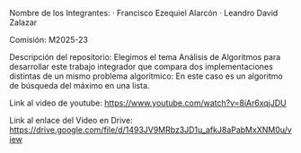 Nombre de los Integrantes: · Francisco Ezequiel Alarcón · Leandro David Zalazar

Comisión: M2025-23

Descripción del repositorio: Elegimos el tema Análisis de Algoritmos para desarrollar este trabajo integrador que compara dos implementaciones distintas de un mismo problema algorítmico: En este caso es un algoritmo de búsqueda del máximo en una lista.

Link al video de youtube: https://www.youtube.com/watch?v=8iAr6xqjJDU

Link al enlace del Video en Drive: https://drive.google.com/file/d/1493JV9MRbz3JD1u_afkJ8aPabMxXNM0u/view
